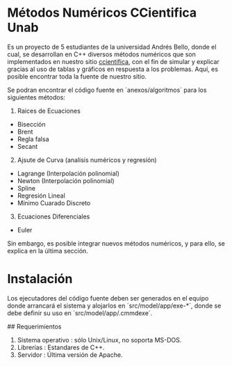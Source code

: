 #  Métodos Numéricos CCientifica Unab

Es un proyecto de 5 estudiantes de la universidad Andrés Bello, donde el cual, se desarrollan en C++ diversos métodos numéricos que son implementados en nuestro sitio [ccientifica](https://cursos.ing.unab.cl/), con el fin de simular y explicar gracias al uso de tablas y gráficos en respuesta a los problemas. Aquí, es posible encontrar toda la fuente de nuestro sitio.

Se podran encontrar el código fuente en ´anexos/algoritmos´ para los siguientes métodos:

1. Raices de Ecuaciones
  * Bisección
  * Brent
  * Regla falsa
  * Secant

2. Ajsute de Curva (analisis numéricos y regresión)
  * Lagrange (Interpolación polinomial)
  * Newton (Interpolación polinomial)
  * Spline
  * Regresión Lineal
  * Mínimo Cuarado Discreto

3. Ecuaciones Diferenciales
  * Euler

Sin embargo, es posible integrar nuevos métodos numéricos, y para ello, se explica en la última sección.

# Instalación

Los ejecutadores del código fuente deben ser generados en el equipo donde arrancará el sistema y alojarlos en ´src/model/app/exe-*´, donde se debe definir su uso en ´src/model/app/.cmmdexe´.

## Requerimientos

1. Sistema operativo : sólo Unix/Linux, no soporta MS-DOS.
2. Librerías : Estandares de C++.
3. Servidor : Última versión de Apache.
